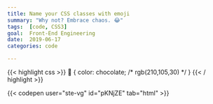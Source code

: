 ```yaml
---
title: Name your CSS classes with emoji
summary: "Why not? Embrace chaos. 😂"
tags:  [code, CSS3]
goal:  Front-End Engineering
date:  2019-06-17
categories: code

---
```


{{< highlight css >}}
🍫 {
  color: chocolate; /* rgb(210,105,30) */
}
{{< / highlight >}}

{{< codepen user="ste-vg" id="pKNjZE" tab="html" >}}
